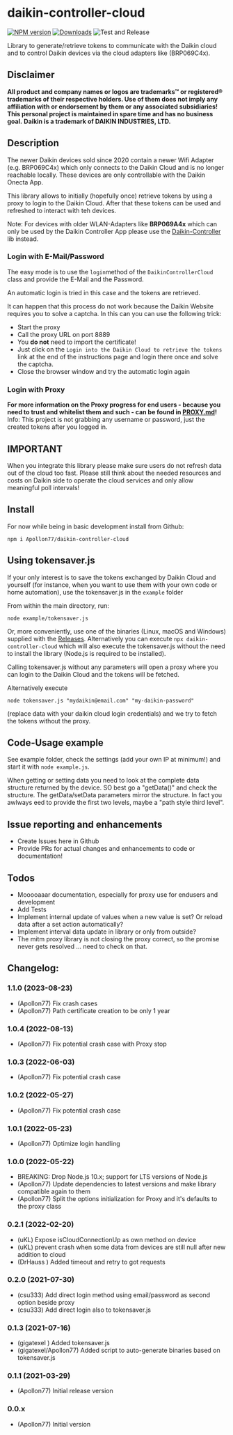 # daikin-controller-cloud

[![NPM version](http://img.shields.io/npm/v/daikin-controller-cloud.svg)](https://www.npmjs.com/package/daikin-controller-cloud)
[![Downloads](https://img.shields.io/npm/dm/daikin-controller-cloud.svg)](https://www.npmjs.com/package/daikin-controller-cloud)
![Test and Release](https://github.com/Apollon77/daikin-controller-cloud/workflows/Test%20and%20Release/badge.svg)

Library to generate/retrieve tokens to communicate with the Daikin cloud and to control Daikin devices via the cloud adapters like (BRP069C4x).

## Disclaimer
**All product and company names or logos are trademarks™ or registered® trademarks of their respective holders. Use of them does not imply any affiliation with or endorsement by them or any associated subsidiaries! This personal project is maintained in spare time and has no business goal.**
**Daikin is a trademark of DAIKIN INDUSTRIES, LTD.**

## Description
The newer Daikin devices sold since 2020 contain a newer Wifi Adapter (e.g. BRP069C4x) which only connects to the Daikin Cloud and is no longer reachable locally. These devices are only controllable with the Daikin Onecta App.

This library allows to initially (hopefully once) retrieve tokens by using a proxy to login to the Daikin Cloud. After that these tokens can be used and refreshed to interact with teh devices.

Note: For devices with older WLAN-Adapters like **BRP069A4x** which can only be used by the Daikin Controller App please use the [Daikin-Controller](https://github.com/Apollon77/daikin-controller) lib instead.

### Login with E-Mail/Password
The easy mode is to use the `login`method of the `DaikinControllerCloud` class and provide the E-Mail and the Password.

An automatic login is tried in this case and the tokens are retrieved.

It can happen that this process do not work because the Daikin Website requires you to solve a captcha. In this can you can use the following trick:
* Start the proxy
* Call the proxy URL on port 8889
* You **do not** need to import the certificate!
* Just click on the `Login into the Daikin Cloud to retrieve the tokens` link at the end of the instructions page and login there once and solve the captcha.
* Close the browser window and try the automatic login again

### Login with Proxy
**For more information on the Proxy progress for end users - because you need to trust and whitelist them and such - can be found in [PROXY.md](PROXY.md)!**
Info: This project is not grabbing any username or password, just the created tokens after you logged in.

## IMPORTANT
When you integrate this library please make sure users do not refresh data out of the cloud too fast. Please still think about the needed resources and costs on Daikin side to operate the cloud services and only allow meaningful poll intervals!

## Install
For now while being in basic development install from Github:

`npm i Apollon77/daikin-controller-cloud`

## Using tokensaver.js

If your only interest is to save the tokens exchanged by Daikin Cloud and yourself (for instance, when you want to use them with your own code or home automation), use the tokensaver.js in the `example` folder

From within the main directory, run:

`node example/tokensaver.js`

Or, more conveniently, use one of the binaries (Linux, macOS and Windows) supplied with the [Releases](https://github.com/Apollon77/daikin-controller-cloud/releases).
Alternatively you can execute `npx daikin-controller-cloud` which will also execute the tokensaver.js without the need to install the library (Node.js is required to be installed).

Calling tokensaver.js without any parameters will open a proxy where you can login to the Daikin Cloud and the tokens will be fetched.

Alternatively execute

`node tokensaver.js "mydaikin@email.com" "my-daikin-password"`

(replace data with your daikin cloud login credentials) and we try to fetch the tokens without the proxy.


## Code-Usage example
See example folder, check the settings (add your own IP at minimum!) and start it with `node example.js`.

When getting or setting data you need to look at the complete data structure returned by the device. SO best go a "getData()" and check the structure. The getData/setData parameters mirror the structure. In fact you awlways eed to provide the first two levels, maybe a "path style third level".

## Issue reporting and enhancements
* Create Issues here in Github
* Provide PRs for actual changes and enhancements to code or documentation!

## Todos
* Mooooaaar documentation, especially for proxy use for endusers and development
* Add Tests
* Implement internal update of values when a new value is set? Or reload data after a set action automatically?
* Implement interval data update in library or only from outside?
* The mitm proxy library is not closing the proxy correct, so the promise never gets resolved ... need to check on that.


## Changelog:
### 1.1.0 (2023-08-23)
* (Apollon77) Fix crash cases
* (Apollon77) Path certificate creation to be only 1 year

### 1.0.4 (2022-08-13)
* (Apollon77) Fix potential crash case with Proxy stop

### 1.0.3 (2022-06-03)
* (Apollon77) Fix potential crash case

### 1.0.2 (2022-05-27)
* (Apollon77) Fix potential crash case

### 1.0.1 (2022-05-23)
* (Apollon77) Optimize login handling

### 1.0.0 (2022-05-22)
* BREAKING: Drop Node.js 10.x; support for LTS versions of Node.js
* (Apollon77) Update dependencies to latest versions and make library compatible again to them
* (Apollon77) Split the options initialization for Proxy and it's defaults to the proxy class

### 0.2.1 (2022-02-20)
* (uKL) Expose isCloudConnectionUp as own method on device
* (uKL) prevent crash when some data from devices are still null after new addition to cloud
* (DrHauss ) Added timeout and retry to got requests

### 0.2.0 (2021-07-30)
* (csu333) Add direct login method using email/password as second option beside proxy
* (csu333) Add direct login also to tokensaver.js

### 0.1.3 (2021-07-16)
* (gigatexel ) Added tokensaver.js
* (gigatexel/Apollon77) Added script to auto-generate binaries based on tokensaver.js

### 0.1.1 (2021-03-29)
* (Apollon77) Initial release version

### 0.0.x
* (Apollon77) Initial version
